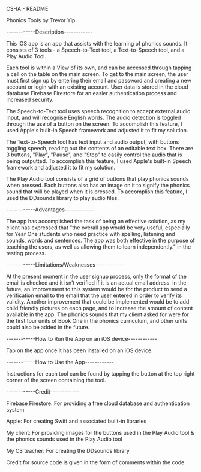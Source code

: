 CS-IA - README

Phonics Tools by Trevor Yip

------------Description------------

This iOS app is an app that assists with the learning of phonics sounds. It consists of 3 tools - a Speech-to-Text tool, a Text-to-Speech tool, and a Play Audio Tool.

Each tool is within a View of its own, and can be accessed through tapping a cell on the table on the main screen. To get to the main screen, the user must first sign up by entering their email and password and creating a new account or login with an existing account. User data is stored in the cloud database Firebase Firestore for an easier authentication process and increased security.

The Speech-to-Text tool uses speech recognition to accept external audio input, and will recognise English words. The audio detection is toggled through the use of a button on the screen. To accomplish this feature, I used Apple's built-in Speech framework and adjusted it to fit my solution.

The Text-to-Speech tool has text input and audio output, with buttons toggling speech, reading out the contents of an editable text box. There are 3 buttons, "Play", "Pause", and "Stop" to easily control the audio that is being outputted. To accomplish this feature, I used Apple's built-in Speech framework and adjusted it to fit my solution.

The Play Audio tool consists of a grid of buttons that play phonics sounds when pressed. Each buttons also has an image on it to signify the phonics sound that will be played when it is pressed. To accomplish this feature, I used the DDsounds library to play audio files.

------------Advantages------------

The app has accomplished the task of being an effective solution, as my client has expressed that "the overall app would be very useful, especially for Year One students who need practice with spelling, listening and sounds, words and sentences. The app was both effective in the purpose of teaching the users, as well as allowing them to learn independently." in the testing process.

------------Limitations/Weaknesses------------

At the present moment in the user signup process, only the format of the email is checked and it isn’t verified if it is an actual email address. In the future, an improvement to this system would be for the product to send a verification email to the email that the user entered in order to verify its validity.
Another improvement that could be implemented would be to add child friendly pictures on each page, and to increase the amount of content available in the app. The phonics sounds that my client asked for were for the first four units of Book One in the phonics curriculum, and other units could also be added in the future.

------------How to Run the App on an iOS device------------

Tap on the app once it has been installed on an iOS device.

------------How to Use the App------------

Instructions for each tool can be found by tapping the button at the top right corner of the screen containing the tool.

------------Credit------------

Firebase Firestore: For providing a free cloud database and authentication system

Apple: For creating Swift and associated built-in libraries

My client: For providing images for the buttons used in the Play Audio tool & the phonics sounds used in the Play Audio tool

My CS teacher: For creating the DDsounds library

Credit for source code is given in the form of comments within the code

